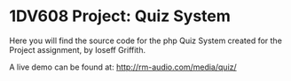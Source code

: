 # 1DV608 Project: Quiz System
Here you will find the source code for the php Quiz System created for the Project assignment, by Ioseff Griffith.

A live demo can be found at: http://rm-audio.com/media/quiz/
